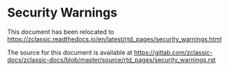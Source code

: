 Security Warnings
====================

This document has been relocated to https://zclassic.readthedocs.io/en/latest/rtd_pages/security_warnings.html

The source for this document is available at https://gitlab.com/zclassic-docs/zclassic-docs/blob/master/source/rtd_pages/security_warnings.rst